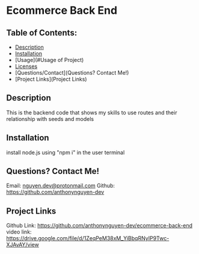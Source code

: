 # Ecommerce Back End

## Table of Contents:

- [Description](#Description)
- [Installation](#Installation)
- [Usage](#Usage of Project)
- [Licenses]()
- [Questions/Contact](Questions? Contact Me!)
- [Project Links](Project Links)

## Description

This is the backend code that shows my skills to use routes and their relationship with seeds and models

## Installation

install node.js using "npm i" in the user terminal

## Questions? Contact Me!

Email: nguyen.dev@protonmail.com
Github: https://github.com/anthonynguyen-dev

## Project Links

Github Link: https://github.com/anthonynguyen-dev/ecommerce-back-end
video link: https://drive.google.com/file/d/1ZeqPeM38xM_YiBbqRNyIP9Twc-XJAvAY/view
